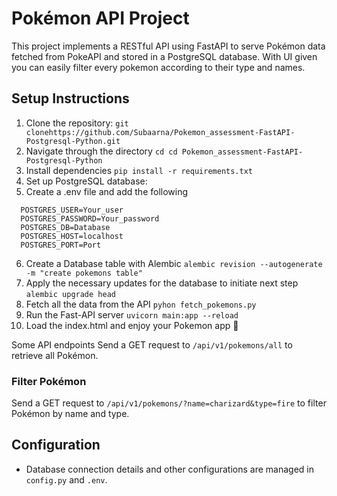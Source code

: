 # Pokémon API Project

This project implements a RESTful API using FastAPI to serve Pokémon data fetched from PokeAPI and stored in a PostgreSQL database.
With UI given you can easily filter every pokemon according to their type and names.
## Setup Instructions

1. Clone the repository:
```git clonehttps://github.com/Subaarna/Pokemon_assessment-FastAPI-Postgresql-Python.git ```
2. Navigate through the directory
``` cd cd Pokemon_assessment-FastAPI-Postgresql-Python ```
3. Install dependencies
``` pip install -r requirements.txt ```
4. Set up PostgreSQL database:
5. Create a .env file and add the following
```plaintext
  POSTGRES_USER=Your_user
  POSTGRES_PASSWORD=Your_password
  POSTGRES_DB=Database
  POSTGRES_HOST=localhost
  POSTGRES_PORT=Port
  ```
6. Create a Database table with Alembic
``` alembic revision --autogenerate -m "create pokemons table" ```
7. Apply the necessary updates for the database to initiate next step
``` alembic upgrade head ```
8. Fetch all the data from the API
``` pyhon fetch_pokemons.py ```
9. Run the Fast-API server
``` uvicorn main:app --reload ```
10. Load the index.html and enjoy your Pokemon app 🤙

Some API endpoints
Send a GET request to `/api/v1/pokemons/all` to retrieve all Pokémon.

### Filter Pokémon

Send a GET request to `/api/v1/pokemons/?name=charizard&type=fire` to filter Pokémon by name and type.

## Configuration

- Database connection details and other configurations are managed in `config.py` and `.env`.

